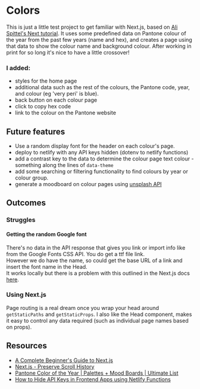 # Colors
This is just a little test project to get familiar with Next.js, based on [Ali Spittel's Next tutorial](https://welearncode.com/beginners-guide-nextjs/). It uses some predefined data on Pantone colour of the year from the past few years (name and hex), and creates a page using that data to show the colour name and background colour. After working in print for so long it's nice to have a little crossover!  

### I added:
- styles for the home page 
- additional data such as the rest of the colours, the Pantone code, year, and colour (eg 'very peri' is blue).
- back button on each colour page
- click to copy hex code
- link to the colour on the Pantone website

## Future features

- Use a random display font for the header on each colour's page. 
- deploy to netlify with any API keys hidden (dotenv to netlify functions)
- add a contrast key to the data to determine the colour page text colour - something along the lines of `data-theme`
- add some searching or filtering functionality to find colours by year or colour group. 
- generate a moodboard on colour pages using [unsplash API](https://unsplash.com/developers)  
<!-- - look into making my own API from the (modified - no copyright infringment!) data with node & express.  -->

## Outcomes

### Struggles

#### Getting the random Google font

There's no data in the API response that gives you link or import info like from the Google Fonts CSS API. You do get a ttf file link.  
However we do have the name, so could get the base URL of a link and insert the font name in the Head.  
It works locally but there is a problem with this outlined in the Next.js docs [here](https://nextjs.org/docs/messages/no-stylesheets-in-head-component).

### Using Next.js

Page routing is a real dream once you wrap your head around `getStaticPaths` and `getStaticProps`. I also like the Head component, makes it easy to control any data required (such as individual page names based on props).  

## Resources

- [A Complete Beginner's Guide to Next.js](https://welearncode.com/beginners-guide-nextjs/)
- [Next.js - Preserve Scroll History](https://jak-ch-ll.medium.com/next-js-preserve-scroll-history-334cf699802a)
- [Pantone Color of the Year | Palettes + Mood Boards | Ultimate List](https://buoyantdesignstudio.com/brand-strategy-design/pantone-color-of-the-year-palettes-mood-boards-ultimate-list/)
- [How to Hide API Keys in Frontend Apps using Netlify Functions](https://www.freecodecamp.org/news/hide-api-keys-in-frontend-apps-using-netlify-functions/)

